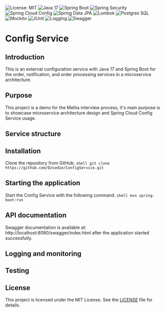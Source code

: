 ![License: MIT](https://img.shields.io/badge/License-MIT-yellow.svg)
![Java 17](https://img.shields.io/badge/Java-17-007396?style=for-the-badge&logo=openjdk)
![Spring Boot](https://img.shields.io/badge/Spring%20Boot-2.7+-6DB33F?style=for-the-badge&logo=springboot)
![Spring Security](https://img.shields.io/badge/Spring%20Security-Secure-6DB33F?style=for-the-badge&logo=springsecurity)
![Spring Cloud Config](https://img.shields.io/badge/Spring%20Cloud%20Config-Client-6DB33F?style=for-the-badge&logo=spring)
![Spring Data JPA](https://img.shields.io/badge/Spring%20Data%20JPA-Repository-6DB33F?style=for-the-badge&logo=spring)
![Lombok](https://img.shields.io/badge/Lombok-Annotation%20Magic-red?style=for-the-badge&logo=java)
![Postgres SQL](https://img.shields.io/badge/PostgreSQL-Database-336791?style=for-the-badge&logo=postgresql)
![Mockito](https://img.shields.io/badge/Mockito-Testing-green?style=for-the-badge&logo=java)
![JUnit](https://img.shields.io/badge/JUnit-5-25A162?style=for-the-badge&logo=junit5)
![Logging](https://img.shields.io/badge/Logging-SLF4J%20%2F%20Logback-blue?style=for-the-badge&logo=java)
![Swagger](https://img.shields.io/badge/Swagger-API%20Docs-green?style=for-the-badge&logo=swagger)

# Config Service

## Introduction
This is an external configuration service with Java 17 and Spring Boot for the order, notification, and order processing services in a microservice architecture.
## Purpose
This project is a demo for the Melita interview process, it's main purpose is to showcase microservice architecture design and Spring Cloud Config Service usage.
## Service structure

## Installation
Clone the repository from GitHub.
    ```shell
    git clone  https://github.com/Dzsodie/ConfigService.git
    ```
## Starting the application
Start the Config Service with the following command.
    ```shell
    mvn spring-boot:run
    ```

## API documentation
Swagger documentation is available at: http://localhost:8080/swagger/index.html after the application started successfully.
## Logging and monitoring

## Testing

## License
This project is licensed under the MIT License. See the [LICENSE](LICENSE) file for details.
